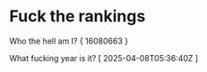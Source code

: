 # Fuck the rankings

Who the hell am I?
{ 16080663 }

What fucking year is it?
[ 2025-04-08T05:36:40Z ]
